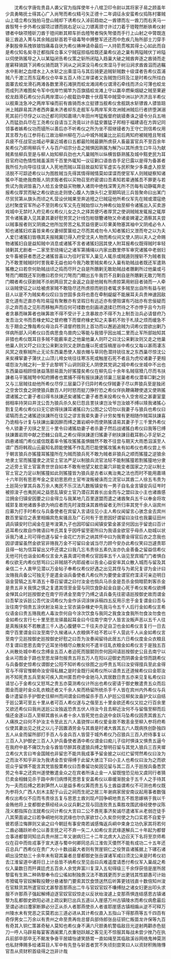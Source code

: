 <!-- { "loadSidebar": true } -->
　　沈希仪字唐佐贵县人袭父官为指挥使年十八绾卫印令尉以其将家子易之顾虽年少具勇略抚士得其心广入尚弩而希仪精弓矢正德十二年调征永安蛮希仪捣陈村寨贼山上墙立希仪独拍马登山贼却下诱希仪入淖前趋劫之一酋镖而左一酋刀而右夹马一酋彀弩十步外希仪捩项过镖而挑右足以让刀镖离颈寸许过刀着于镫鞺然断铁希仪射镖者中缺项殪斫刀酋于镫间断其颊车折齿殪弩者恟失弩偻而手行上山射之中膂既连毙三酋追入菁与其余贼战斩首若干级毒弩中膊整军还还而中危疾几殆所部士刀穿手矛剚股脊系拽铁锒铛痛毒自状为希仪祷神请命最后一人持箭贯喉其得士心如此而自是希仪知名矣寻迁都指挥佥事义宁贼寇掠临桂既还巢希仪追之巢有两隘贼伏丁岭隘以伺使熟猺导之入以某隘闭告希仪策之斩所闭隘入趋巢大破之贼酋奔逐之酋骑而走崖窘释骑跳下涧希仪骑而跳下涧从之涧深没马希仪朿湿马于树沿涧求酋酋泅而逃瞩水中影射之血缕水上入水斩之出乘湿马与其后骑更追贼斩贼数十级谍者告希仪荔浦贼八千渡江而东寇希仪仓卒率五百人待江岸谍者又告贼饱归将及江是时希仪所炷白面寨去蛟龙滑石两滩各数里滑石滩狭而蛟龙滩阔希仪谓滑石牵线而济众可薄也蛟龙而成列济难图矣令军中伐岸竹揭竿为百旗插蛟龙滩上守以羸卒燃柴烟疑之贼至果避蛟龙趋滑石希仪分兵两岸潜以小舰载劲卒数十伏葭苇中贼营中洲以护济济且半希仪以舰乘泷急冲之两岸军噪而前有酋骑而水立挺镖当舰希仪舍舰跳水斩镖酋人骠皆踣洲上贼辟易其济者西奔巢未济者却东走舰军与两岸军夹攻洲贼洲贼后行者挤堕渊溺死其前行尽俘之以功迁都司同知嘉靖六年田州岑猛叛督府姚镆奏诛之镆令分兵五哨入而猛劲兵尽在工尧希仪自请当工尧竟以计杀猛安置猛子邦相于福建语在方舆记同领事者嫉希仪功而镆所以善后亦不听希仪之所为坐不叙继镆者为王守仁则信希仪用其言荐为右江参将右江故治柳州柳在万山中城外贼巢比比前后两知府被贼殪且弩城兵疲不任战官出城必甲巢近城者曰五都最险贼最獗所虏获人畜最富官兵不至百余年矣希仪乃即用柳兵千人与百户绍宗分击之贼惧因熟猺为解乃以其所虏生口牛马为献贼素怯柳兵至是与柳人始知柳兵劲也大凡巢贼所以纵横皆繇熟猺及城中黠吏民为耳目官府动色情性贼虽溪峝千百里外辄知一议征剿口语沓沓手足巳露以是得为备甚者我所任为向导往往误人入死地而贼以耳目故益知官军虚实与民积聚少多乘虚入掠至活脱不可踪迹希仪以为图胜贼当先得其情得贼情莫如谍谍而使官军人则贼疑察知诸猺中不能绝我商贩人阴求贩者假以买物召至府密谓曰吾素知若辈通猺吾不罪更与若赀试为我诇皆喜乃人给五金使益买物散入诸峝中绝栈深箐无所不历每有动静辄奔走报希仪厚赏而秘之希仪欲出走则使心腹人为旗头引之至期鸣铳三兵皆聚命曰出某门尽贸贸第从旗头而顷之札营设伏贼果至奔追殪之巳贼寇他所希仪军先在贼或潜寇绝远村聚度官军所必不至则希仪军又先在贼始惊以为神希仪始至柳令诸猺出入买卖游戏城中无禁时入府见希仪希仪儿女之久之择其便巧者厚赏之使诇贼贼发辄报之辄厚赏令诸猺妻入见其妻其妻好慰劳赏之针线包帕银簪诸物又命诸妾婢灌之酒察其夫尝以贼事报者则又阴摘之他所加劳苦之私赏益倍更以珍果美物塞其袖中又阴戒必令人知也诸猺妇欢喜皆来希仪妻倾筐箧给之尽而其戒勿令人知者猺妇又泄而夸之以为夫人爱巳诸猺妇皆嗾其夫报贼冀巳得入府受沈夫人物而希仪间又使人阴以夫人之命赐物诸猺妇自是益知贼中消息或诸猺不言者诸猺妇因其使人附耳报希仪既得贼时率轻骑剿其尤剧者一二家至至绕绳记之诸军第捕绳以内家出数里停军审究诸猺中老弱妇女牛畜被获者悉还之诸猺皆喜以为往时官军入巢见人辄杀或贼遁则搜斩不为贼者我乃不敢詈贼贼时时詈我辈无益也如今我乃敢詈贼矣希仪入巢有助贼战者既还军遣熟猺檄之曰若奈何助贼战顷之捣而尽歼之自是所鵰剿无敢助贼战者鵰剿所过他巢或弓弩而门瞷既还军则檄曰若奈何刀弩而门瞷出五牛我罚不且剿自是所鵰剿无敢刀弩而门瞷者希仪获剧贼不杀剜两目赏之金返之自是他贼有所虏掠第用剜目者骑而一人牵以诣贼使征之以给被虏家贼不敢隐尽还所虏掠而剜目者辄求多贼至出自所有益与剜目人以是不为贼矣希仪叹曰当世固多良将也患在牵制龊龊不能展耳夫兵贵神速因敌变化道有迂直亦有险易寇有聚散亦有坚瑕日有远近亦有便阻谋有巧拙亦有忠佞疑而示之弃而击之见形而移触声而应何可缕数也刻画进退揉已然待之不亦悖乎且今为将者贪暴而昧筭者也昧筭故不得不受计于上贪暴故亦不得不为上制吾治兵必请督府乃发吾治文书而吾椽史知之督府檄下而督府椽史知之夫事机不败于札牍之烦而缓急不左于期会之豫哉希仪母治兵不请督府胜则上首功而以邂逅追贼为词希仪尝欲出剿乃佯病所部入问希仪曰吾病思食鸟兽肉公等能与我猎乎因出城二里而止军所部始知其非猎也希仪既耳目多贼不能薮率走之他巢他巢人则吓之曰沈公来剿汝则又走之他巢他巢人则又吓之曰沈公来剿汝则又走跰血瘇以死或馁槁崖谷中希仪又每以甚雨凄冻风冥之夜察贼所止无论东西巢悉使人服衣帽与草同色潜持铳往发之东西巢尽惊沈公来矣裸挈妻子蒲伏上山顶儿啼女咷往往寒冻死或触崖石死不者且为虎咬诸妻子更相嗟怨汝为贼之利一至于此黎明下山诇则寂无人阴使其党诇之城中希仪坐城中不出也东西巢益相顾怪骇益落胆易面为好猺獞矣希仪在柳先后十余年名贼宿猾几尽而韦扶諌者马平猺贼弩中知府膊者也累捕不得有报扶諌逃邻巢三层巢者希仪潜率□剿之则又与三层贼往劫他所希仪尽俘三层巢□子归异时希仪俘贼妻子尽以畀狼兵至是独闭之空舍饮食之阴使狼兵数百人时时怒而挺刀狰狞恐之希仪佯执鞭痛鞭使退又使熟猺谓诸猺之亡妻子者曰得韦扶諌还矣诸猺亡妻子者悉来投希仪令入空舍视之甚妻室童弱相率持哭曰井沈公吾为狼兵杀久矣巳怨且詈扶谏岂汝爷岂汝娘不缚以赎我诸猺心割复见希仪希仪曰无它欲得扶諌耳诸猺曰为公图之公切勿以我妻子与狼兵也希仪曰诺犒而去之诸猺迹扶諌所在往见之谬言我辈失妻子计穷矣惟有更相随作贼耳扶諌喜乃诡相与计复与扶諌出巢因醉而缚之置岩峒中而使熟猺请易其妻子于三千里外希仪令人锁妻子刃挟之至三十里令曰诸猺劫妻子者杀妻子然后战诸猺白希仪曰我等巳缚扶諌置岩峝中献之恐雠公自耴之希仪得扶諌遂归猺妻子剜扶諌目截耳剔心手足斩之四悬诸城门希仪威信既着率令猺攻猺猺虽惧雠然不敢不往尝与期天大雨悉泅溪至人谓广西将韩观山云最知名顾能使猺不作乱而巳能使猺攻猺未有如希仪也希仪尝上书于朝言狼兵亦猺獞耳猺獞所在为贼而狼兵死不敢为贼者非狼兵之顺而猺獞之逆狼余地隶土官而猺獞隶之流官土官法严足以制狼兵流官法轻不能制猺獞若割猺獞地分隶之近旁土官土官富贵世世自如本不敢有他望又躭恋巢穴非能变者国家之力足以制土官土官之力足以制猺獞如此则猺獞皆为狼兵是古者以夷治夷之法也而时不能用嘉靖十六年则有思恩岑金之变初思恩府土官岑浚叛被诛而立流官以其酋二人徐五韦贵为土廵简分掌其兵各万余人夷民不乐汉法凡数叛镇安有一男子自名金言镇安兵征岑时被掠浚子也夷民闻之益思乱镇安土官乃潜召其酋长出金而与之盟曰汝小主也诸酋感泣拥金归镇安因要之曰金得立与我某地几百里遂盟而遣之诸酋聚兵五千以奉金将攻城郭复故地诸酋多欲为响应者而先时浚既诛其酋杨留者无所归率其党千余人诣宾州应募为打手时希仪与兵备使者在宾留入言请往见小主人希仪闻留言心骇念金去宾州数百里留应之表里相煽宾危矣骚且及广石何有于思恩因好谓留曰汝往也我曩征田州调兵镇安时巳闻金在是岑浚第九子也因叩留曰闻镇安絷金甚坚何因出乎留诡曰百计逃耳希仪故自作微语曰岑氏其复乎因呼留至密所曰为我语金欲官乎母杀人劫城以状诉我乃诸上司可得也遂与留十金花纻方折之纳其怀中曰为我寄金得官后衣之念我也因谬谓留虽然金欲官非赂我万金不可留曰金诚当尽力顾今安办此希仪笑曰岂遽责耶且得一帖为信耳留出又呼还谓之曰我几忘韦贵徐五素仇汝亦仇金善备之留益信希仪无他可托也诣金如希仪言金大喜真谓可倚希仪官因率五千人诣见至宾城门门者惧白希仪欲无内希仪怒骂曰公非贼胡不内耶觇者以告金心益安率其众散入城而与留及其亲信二十人衷甲见潜以万金帖子奉希仪希仪好遇之出见其侄与为弟兄复谬为金计曰汝赂我兵备公可独无于是遣金诣兵备使者凡希仪所为要使金谓官府渫渎可亲迩明日诣金营犒之五年酒五十尊召留谓之曰付汝金也倘兵马杀金是吾杀金倘暗箭刺客杀金是贵五非关我慎之慎之复遣其侄至金营与同饮食卧起金自是心死于希仪矣希仪欲缚金惮其众时廵按御史在南宁将诱金至南宁乃缚之请兵备先往密语廵按御史故而谓金曰吾挈汝诉廵公吾代汝词希仪为金作诉词涂抹诉稿四五反用示忠于金复谓金曰吾与汝往南宁倘贵五涂伏射汝易汝土官衣装杂椽史中先我马令五千人后行金如希仪言希仪语金曰贵五赂我庖人毒汝奈何自今涂次饮食与我同之我食汝食我所勿食汝勿食也金如希仪言行七十里至思龙驿晨起耳金曰今往南宁南宁人皆言汝叛声恶以五千人往是真叛挟矣不若散遣三千人选心腹健卒二千往夫亦足自卫也金如希仪言复行一日去南宁百里谓金曰汝至南宁久候诸从人衣粮俱不给不若以千人营此千人从金如希仪言至南宁见廵按御史廵按御史好慰之曰吾为汝奏闻留待此居五六日希仪度金众衣粮且尽复谓曰思恩去南宁近耳坐待粮尽众散矣何不遣半往耴衣粮金如希仪言于是独五百人尚散处城中希仪念缚金五百人者迫死而狠鬬则奈何因间请廵按御史公且去南宁以金从可图金于路也至思龙驿勿报贵五将五万人在阳以迎御史而阴袭金金惊而跳希仪与兵备御史惊希仪谓御史公阳不知听希仪徐图之出呼贵五骂曰汝安得擅兵至此金得官与不得官惟朝命汝安得私雠之是时金既行闻希仪所以语贵五还道候希仪曰金耶汝尚不知死贵五兵至矣可疾入宾州匿吾府中金驰马入宾居数日贵五亦来见复私希仪曰请甘心于金希仪又怒骂之贵五亦莫测希仪计所出也希仪密请于御史散遣贵五众而后图金而是时金众耴衣粮还者又千余人矣而杨留所统杀手千人皆在宾州内外希仪与兵备计遣留杀手护御史往柳州而间谓金曰杨留杀手百人护廵公往柳矣汝盍护文以自结于廵公第可至五十里从者可百人希仪遂与之偕至五十里金欲还希仪又拉之行百余里又欲还希仪曰我尚送廵公汝独返恐贵五伏人待汝今且去柳近汝何不与留偕至柳而后偕还金遂以百人至柳其酋长从者十余人皆死党也会送中金跃马坠希仪因责其酋五六人痛抶之曰何不护汝主令至此五六人虽骁悍以希仪爱金故不敢恚金至柳入参将府希仪使其妻出见之抚之以儿子因置酒劳金与其酋是时诸大酋其五六人既病抶创卧独四五人从金而留所部打手百人与金兵百人皆营于城外希仪乃召狼兵三百入府待事复以三百人入护御史三百人入护兵备使者酒中希仪谓金曰痴儿子往时惧诛又惧贵五逼今在我府中曷不痛饮为金与酋皆尽醉其夜遣狼兵缚之黎明召留与其党入狼兵三百夹墀立希仪大言曰岑金国贼也非留忠不能共我成事予留金披之以红纻留愕然希仪曰汝为之而汝不知乎非汝为我诱金吾安得缚于此留大骇泣下曰小主人也希仪曰汝为之而欲诳众乎留惧不能言其党皆股栗希仪曰吾奏留功矣因见留与其二百人于廵按兵备悉赏劳之令率之还宾州遂使散遣金众之在宾者所诛止金一人留既惶恐见绐又虞同行者猜巳卖金相雠见杀于路中奔归病悸死思思复安盖希仪以皋缓渐脱金于五千人之手待其为一夫而后缚之若剥笋然人以是益多希仪筭而贵五与土酋益谓希仪不可测也希仪既为参将久广西人刻木主配于山云之祠而生祀之居三年谢病家居安南议起用事者数强希仪出希仪不应而韦贵徐五复与思恩土酋刘现卢回争峒地贵五不胜思嫁祸于我以千金贿他将上变都御史蔡经经从众议兵剿之现与回连败贵五乘胜攻围武缘经使参议陈茂义都指挥白泫就希仪问计希仪大言曰二公不畏死事济矣诚尽遣诸军从老弱迕徒手八其荣面谕之曰若争峒地何攻武缘也尔仇家欲廿心久矣奈何使之为口实若不自爱乎彼若感泣悔罪则又谕之曰今朝廷有事安南若诚感悔返兵峒中束身立功仇家其将若何二酋必踊跃听命公以善言抚之可不弃一矢二人如希仪言武缘遂解兵二十年起为都督佥事进都督同知总兵贵州居二年又谢病归二十二年北虏大入边召天下名将至京师希仪在召中而佐戎事于宣大遂与蜀中何卿同总兵江淮佐灭倭然不能有成功二十五年还召总兵广西希仪在贵广大小十数战最大者则有贺崖铜仁之役贺县诸猺据上下磥石诸峒出没焚劫三十余年未有窥其巢者总督都御史张岳谋诸军咸曰须沈公来是时希仪初去江淮留道中诸将日上计岳皆不纳希仪至见岳曰兵难遥度请悉付希仪军入巢觇之希仪入巢数日而歼龚廷虎五百余人余党奔富川复深入五旬得级三千余俘获倍是崖所居黎蛮有生熟二种熟黎奉令应公徭如制独畏汉法不敢践更而岁出更钱其性颛愚可计始市猾辄导官奴解鞍投鞭分悬诸黎门要索其饮食馈送然后听筭更钱钱直十数倍知州浚在官黩货其所遣官奴尤甚黎首那燕出二牛与官奴官奴不嗛缚挞之诸女妇更出叩头求服不许那燕子强起解缚迫逐官奴官奴惊走以反状绐浚遽上变那燕惧连结感恩古镇诸黎为乱都御史欧阳必进上疏议剿巳出兵五道以入崖感万州古镇陵水而希仪病愈最后至谓必进曰灋家断罪必分正从杀人者那燕使杀人者谁耶崖感古镇相煽从逆不可释万州陵水未有党恶之实莫若出三道必进从其计希仪直入五指山下得那燕等五千四百有奇俘男女二万余以有贵州之命至贵再佐总督兵部侍郎张岳征铜仁叛苗龙许保等九百有奇其入铜仁策甚奇秘人莫知也希仪身不满六尺胆勇机警临敌目光逆射两颧赤色挺刀一呼人马辟易每宴客酒阑累几衣重铠跃越之客见无不惊服其每战未尝少挫乃在执兵前部卒部卒无不颷发争奋平居嬉怡谑笑肠胃一直如绳至其临敌溪谷网络鬼神莫测也私财俸赐多给诸耳目人军中有先登与斩首者赏不失顷刻尝笑曰人以资财积贿赂慱官吾从资财积首级得之岂非计哉 
